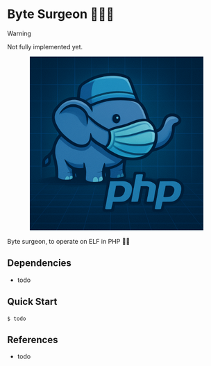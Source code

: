# Byte Surgeon 👨🏻‍⚕️

> [!WARNING]
> Not fully implemented yet.

<p align=center>
  <img src="./logo/logo.png" width=400>
</p>

Byte surgeon, to operate on ELF in PHP 🐘💉

## Dependencies

- todo

## Quick Start

```console
$ todo
```
## References

- todo
